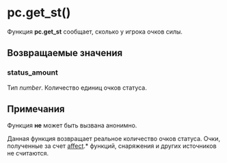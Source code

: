 # pc.get_st()
Функция **pc.get_st** сообщает, сколько у игрока очков силы.

## Возвращаемые значения
### status_amount
Тип *number*. Количество единиц очков статуса.

## Примечания
Функция **не** может быть вызвана анонимно.

Данная функция возвращает реальное количество очков статуса. Очки, полученные за счет [affect](../affect).* функций, снаряжения и других источников не считаются.